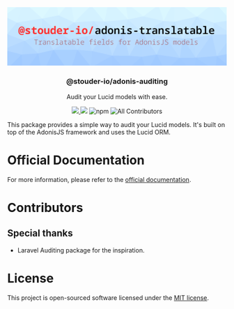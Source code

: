 <div align="center">
  <img src="https://raw.githubusercontent.com/StouderIO/adonis-translatable/main/.github/images/header.png" />
  <h3>@stouder-io/adonis-auditing</h3>
  <p>Audit your Lucid models with ease.</p>
  <a href="https://www.npmjs.com/package/@stouder-io/adonis-auditing">
    <img src="https://img.shields.io/npm/v/@stouder-io/adonis-auditing.svg?style=for-the-badge&logo=npm" />
  </a>
  <img src="https://img.shields.io/npm/l/@stouder-io/adonis-auditing?color=blueviolet&style=for-the-badge" />
  <img alt="npm" src="https://img.shields.io/npm/dt/@stouder-io/adonis-auditing?style=for-the-badge">
  <img alt="All Contributors" src="https://img.shields.io/github/all-contributors/StouderIO/adonis-auditing?color=ee8449&style=for-the-badge">

</div>

This package provides a simple way to audit your Lucid models. It's built on top of the AdonisJS framework and uses the Lucid ORM.

# Official Documentation
For more information, please refer to the [official documentation](https://adonis-auditing.stouder.io/).

# Contributors
<!-- ALL-CONTRIBUTORS-LIST:START - Do not remove or modify this section -->
<!-- prettier-ignore-start -->
<!-- markdownlint-disable -->

<!-- markdownlint-restore -->
<!-- prettier-ignore-end -->

<!-- ALL-CONTRIBUTORS-LIST:END -->

## Special thanks
* Laravel Auditing package for the inspiration.

# License
This project is open-sourced software licensed under the [MIT license](LICENSE.md).
